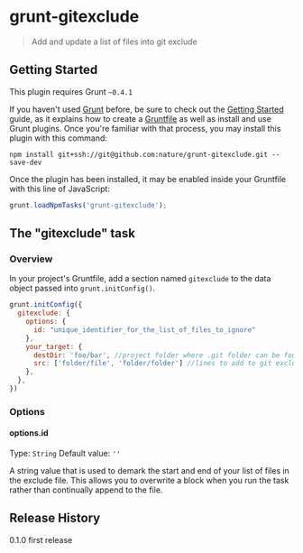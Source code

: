# grunt-gitexclude

> Add and update a list of files into git exclude

## Getting Started
This plugin requires Grunt `~0.4.1`

If you haven't used [Grunt](http://gruntjs.com/) before, be sure to check out the [Getting Started](http://gruntjs.com/getting-started) guide, as it explains how to create a [Gruntfile](http://gruntjs.com/sample-gruntfile) as well as install and use Grunt plugins. Once you're familiar with that process, you may install this plugin with this command:

```shell
npm install git+ssh://git@github.com:nature/grunt-gitexclude.git --save-dev
```

Once the plugin has been installed, it may be enabled inside your Gruntfile with this line of JavaScript:

```js
grunt.loadNpmTasks('grunt-gitexclude');
```

## The "gitexclude" task

### Overview
In your project's Gruntfile, add a section named `gitexclude` to the data object passed into `grunt.initConfig()`.

```js
grunt.initConfig({
  gitexclude: {
    options: {
      id: "unique_identifier_for_the_list_of_files_to_ignore"
    },
    your_target: {
      destDir: 'foo/bar', //project folder where .git folder can be found. don't include .git/info/exclude, that is handled in the code
      src: ['folder/file', 'folder/folder'] //lines to add to git exclude
    },
  },
})
```

### Options

#### options.id
Type: `String`
Default value: `''`

A string value that is used to demark the start and end of your list of files in the exclude file.  This allows you to overwrite a block when you run the task rather than continually append to the file.


## Release History
0.1.0 first release
